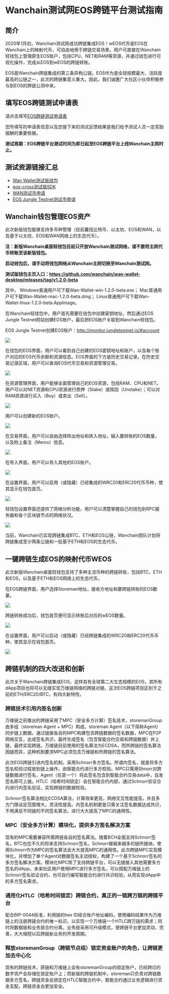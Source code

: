# Wanchain测试网EOS跨链平台测试指南

## 简介

2020年1月初，Wanchain测试网成功跨链集成EOS！wEOS代币是EOS在Wanchain上的映射代币，可自由地用于跨链交易场景。用户可直接在Wanchain轻钱包上管理原生EOS账户，包括CPU、NET和RAM等资源，并通过钱包进行可视化操作，完成从EOS到wEOS的跨链转账。
 
EOS是Wanchain跨链集成的第三条异构公链。EOS作为是全球规模最大、活跃度最高的公链之一，此次的跨链集意义重大。因此，我们诚邀广大社区小伙伴积极参与到EOS的跨链公测中来。

## 填写EOS跨链测试申请表

请点击填写[EOS跨链测试申请表](https://wj.qq.com/s2/5335901/8851)

您所填写的申请表信息以及您接下来的测试反馈结果是我们给予测试人员一定奖励报酬的重要依据。

**测试周期：EOS跨链平台测试时间为即日起至EOS跨链平台上线Wanchain主网时止。**

## 测试资源链接汇总

- [Wan Wallet测试版钱包](https://github.com/wanchain/wan-wallet-desktop/releases/tag/v1.2.0-beta)
- [eos-cross测试版SDK](https://github.com/wanchain/wanchain-js-sdk/tree/eos-cross)
- [WAN测试币申请](http://54.201.62.90/)
- [EOS Jungle Testnet测试币申请](http://monitor.jungletestnet.io/)

## Wanchain钱包管理EOS资产
 
此次新版钱包能够支持多币种管理（目前囊括比特币、以太坊、EOS和WAN，以及基于以太坊、EOS和WAN网络上的生态代币）。
 
**注：新版Wanchain桌面轻钱包目前只开放Wanchain测试网络，请不要将主网代币转账至该新版钱包。**

**启动钱包后，请手动将钱包网络从Wanchain主网切换至Wanchain测试网。**

**测试版钱包主页入口：https://github.com/wanchain/wan-wallet-desktop/releases/tag/v1.2.0-beta**

其中，
Windows普通用户可下载Wan-Wallet-win-1.2.0-beta.exe；
Mac普通用户可下载Wan-Wallet-mac-1.2.0-beta.dmg；
Linux普通用户可下载Wan-Wallet-linux-1.2.0-beta.AppImage。

在Wanchain轻钱包中，用户首先需要在钱包中创建密钥地址，然后通过EOS Jungle Testnet网站创建EOS账户，最后把EOS账户关联到Wanchain轻钱包。

EOS Jungle Testnet创建EOS账户：http://monitor.jungletestnet.io/#account

![](https://www.wanchain.org/wp-content/uploads/2020/02/0102-01.png)

在钱包的EOS界面，用户可以看到自己创建的EOS密钥地址和账户，以及每个账户对应的EOS代币余额和资源信息。EOS界面的下方是历史交易记录。在历史交易记录区域，用户可以查询EOS代币交易和资源管理交易。

![](https://www.wanchain.org/wp-content/uploads/2020/02/0102-02.png)
 
在资源管理界面，用户能够全面管理自己的EOS资源，包括RAM、CPU和NET。用户可以对NET资源和CPU资源进行质押（Stake）或赎回（Unstake）；可以对RAM资源进行买入（Buy）或卖出（Sell）。

![](https://www.wanchain.org/wp-content/uploads/2020/02/0102-03.png)
 
用户可以创建新的EOS账户。

![](https://www.wanchain.org/wp-content/uploads/2020/02/0102-04.png)

在交易界面，用户可以自由选择转出地址和转入地址，输入要转账的EOS数量，以及附上备注（Memo）信息。

![](https://www.wanchain.org/wp-content/uploads/2020/02/0102-05.png)

在导入界面，用户可以导入其他的EOS账户。
 
![](https://www.wanchain.org/wp-content/uploads/2020/02/0102-06.png)

在设置界面，用户可以启用（或隐藏）已经集成的WRC20和ERC20代币币种，使其显示在钱包首页。

![](https://www.wanchain.org/wp-content/uploads/2020/02/0102-07.png)

轻钱包设置界面还提供了网络分析功能，用户可以清楚掌握自己的钱包到RPC服务器和各个区块链节点的网络状况。

![](https://www.wanchain.org/wp-content/uploads/2020/02/0102-08.png)

当前，Wanchain已实现跨链集成BTC、ETH和EOS公链，Wanchain团队计划将跨链集成至少两条公链和一批基于ETH和EOS的生态代币。
 
## 一键跨链生成EOS的映射代币WEOS 
 
此次新版Wanchain桌面轻钱包支持了多种主流币种的跨链转账，包括BTC、ETH和EOS，以及基于ETH和EOS网络上的生态代币。
 
在EOS跨链界面，用户选择Storeman地址，接收方地址和要跨链转账的EOS数量。

![](https://www.wanchain.org/wp-content/uploads/2020/02/0102-09.jpg)
 
跨链转账成功后，钱包首页便可显示转账后对应的wEOS数量。

![](https://www.wanchain.org/wp-content/uploads/2020/02/0102-10.png)
 
在设置界面，用户可以启动（或隐藏）已经跨链集成的WRC20和ERC20代币币种，使其显示在钱包首页。

![](https://www.wanchain.org/wp-content/uploads/2020/02/0102-11.png)

## 跨链机制的四大改进和创新
 
此次关于Wanchain跨链集成EOS，这样具有全球第二大生态规模的EOS，其所有dApp项目也将可以无缝实现万维链网络的跨链对接。这次EOS跨链项目区别于之前的ETH/ERC20/BTC，有四大新特性。
 
### 跨链技术引用内签名创新

万维链之前推出的跨链采用了MPC（安全多方计算）签名技术，storemanGroup由多组（storeman Agent + MPC）构成，storeman Agent（以下简称Agent）同步链上数据，通过链接各自的MPC构建包含跨链数据的签名数据，MPC在P2P网络交互，达成签名共识，最终生成签名（包含智能合约交易和跨链数据）并上链，最终实现跨链。万维链目前使用的签名算法为ECDSA，而所跨链的签名算法因链而异，这种机制要求MPC必须包含万维链和所跨链的签名算法。

此次EOS跨链引进内签名机制，采用Schnorr多方签名。所谓内签名，就是将多方签名校验过程放到链上操作，由智能合约进行多方校验。MPC只需用Shnorr对跨链数据进行签名，Agent（任意一个）将此签名包含到智能合约交易data中，自发签名即可上链。HTLC（哈希时间锁定）会在智能合约内部，通过Schnorr验证合约进行内签名验证，实现跨链的数据校验。

Schnorr签名算法相比ECDSA算法，计算效率更高，网络交互性能提高，并且多方门限设定范围增大，灵活性提高。内签名机制更是只需关注签名数据达成共识，不用满足不同链的不同签名算法，进行大大提高了MPC的通用性。
 
### MPC（安全多方计算）模块化，提供多方签名解决方案

现有的MPC需要兼容所需跨链各自的签名算法。随着BCH全面支持Schnorr签名，BTC也在不久的将来支持Schnorr签名，Schnorr被越来越多的链所接纳，使用Schnorr作为MPC的签名算法会大大提高MPC的通用性。此次跨链MPC实现模块化，并增加了单个Agent对数据签名主动授权，构建了一个基于Schnorr签名的多方签名解决方案。模块化MPC除了支持跨链平台，可以无缝接入其他需要多方签名的dApp。未来社区用户使用MPC进行多方签名，可以搭配万维链上的Schnorr签名验证合约，也可自行编写智能合约进行共识校验，从而实现dApp中的多方签名需求。
 
### 通用化HTLC（哈希时间锁定）跨链合约，真正的一链跨万链的跨链平台

配合BIP-0044标准，利用链的hex ID结合账户地址编码，使用编码结果作为万维链上的注册跨链合约的唯一标识，以实现一个万维链一个HTLC跨万链的需求；同时将数据层和业务层合约分离，业务层采用可升级模式，使跨链平台更加灵动、完善，大大缩短以后跨链新业务的开发周期。
 
### 释放storemanGroup（跨链节点组）锁定资金账户的角色，让跨链更加去中心化

现有的跨链技术，原链和万维链上会有storemanGroup的锁定账户，已经跨过的数字资产会存储在锁定账户上；而新版的跨链机制中，storeman只负责对跨链数据多方签名，跨链资金会锁定在HTLC智能合约中，智能合约通过业务逻辑进行资金支配，跨链资金会更加安全。

